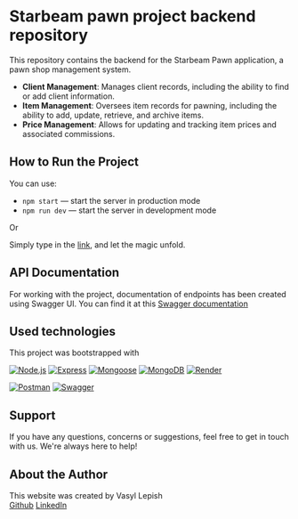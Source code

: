 # Starbeam pawn project backend repository

This repository contains the backend for the Starbeam Pawn application, a pawn
shop management system.

- **Client Management**: Manages client records, including the ability to find
  or add client information.
- **Item Management**: Oversees item records for pawning, including the ability
  to add, update, retrieve, and archive items.
- **Price Management**: Allows for updating and tracking item prices and
  associated commissions.

## How to Run the Project

You can use:

- `npm start` &mdash; start the server in production mode
- `npm run dev` &mdash; start the server in development mode

Or

Simply type in the [link](https://starbeam-pawn-backend.onrender.com), and let
the magic unfold.

## API Documentation

For working with the project, documentation of endpoints has been created using
Swagger UI. You can find it at this
[Swagger documentation ](https://starbeam-pawn-backend.onrender.com/docs)

## Used technologies

This project was bootstrapped with

[![Node.js](https://img.shields.io/badge/node.js-%2343853D.svg?style=for-the-badge&logo=node.js&logoColor=white)](https://nodejs.org/)
[![Express](https://img.shields.io/badge/express-%23404d59.svg?style=for-the-badge)](https://expressjs.com/)
[![Mongoose](https://img.shields.io/badge/mongoose-%23880000.svg?style=for-the-badge&logo=mongoose)](https://mongoosejs.com/)
[![MongoDB](https://img.shields.io/badge/mongodb-%234ea94b.svg?style=for-the-badge&logo=mongodb)](https://www.mongodb.com/)
[![Render](https://img.shields.io/badge/render-%2355c1e9.svg?style=for-the-badge&logo=render)](https://render.com/)

[![Postman](https://img.shields.io/badge/postman-%23FF6C37.svg?style=for-the-badge&logo=postman&logoColor=white)](https://www.postman.com/)
[![Swagger](https://img.shields.io/badge/swagger-%2385EA2D.svg?style=for-the-badge&logo=swagger&logoColor=black)](https://swagger.io/)

## Support

If you have any questions, concerns or suggestions, feel free to get in touch
with us. We're always here to help!

## About the Author

This website was created by Vasyl Lepish  
[Github](https://github.com/AlessioItaliano)
[LinkedIn](https://www.linkedin.com/in/vasyl-lepish/)
